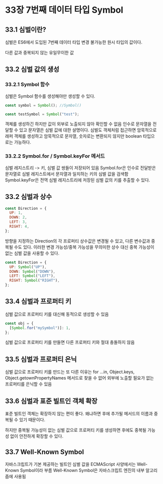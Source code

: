 # 33장 7번째 데이터 타입 Symbol

## 33.1 심벌이란?

심벌은 ES6에서 도입된 7번째 데이터 타입
변경 불가능한 원시 타입의 값이다.

다른 값과 중복되지 않는 유일무이한 값

## 33.2 심벌 값의 생성

### 33.2.1 Symbol 함수

심벌은 Symbol 함수를 생성해야만 생성할 수 있다.

```javascript
const symbol = Symbol(); //Symbol()

const testSymbol = Symbol("test");
```

객체를 생성하긴 하지만 값이 외부로 노출되지 않아 확인할 수 없음
인수로 문자열을 전달할 수 있고 문자열은 심벌 값에 대한 설명이다.
심벌도 객체처럼 접근하면 암묵적으로 래퍼 객체를 생성하고 암묵적으로 문자열, 숫자로는 변환되지 않지만 boolean 타입으로는 가능하다.

### 33.2.2 Symbol.for / Symbol.keyFor 메서드

심벌 레지스트리 -> 키, 심벌 값 쌍들이 저장되어 있음
Symbol.for은 인수로 전달받은 문자열로 심벌 레지스트에서 문자열과 일치하는 키의 심벌 값을 검색함
Symbol.keyFor은 전역 심벌 레지스트리에 저장된 심벌 값의 키를 추출할 수 있다.

## 33.2 심벌과 상수

```javascript
const Direction = {
  UP: 1,
  DOWN: 2,
  LEFT: 3,
  RIGHT: 4,
};
```

방향을 지정하는 Direction의 각 프로퍼티 상수값은 변경될 수 있고, 다른 변수값과 중복될 수도 있다.
이러한 변경 가능성/중복 가능성을 무의미한 상수 대신 중복 가능성이 없는 심벌 값을 사용할 수 있다.

```javascript
const Direction = {
  UP: Symbol("UP"),
  DOWN: Symbol("DOWN"),
  LEFT: Symbol("LEFT"),
  RIGHT: Symbol("RIGHT"),
};
```

## 33.4 심벌과 프로퍼티 키

심벌 값으로 프로퍼티 키를 대신해 동적으로 생성할 수 있음

```javascript
const obj = {
  [Symbol.for("mySymbol")]: 1,
};
```

심벌 값으로 프로퍼티 키를 만들면 다른 프로퍼티 키와 절대 충돌하지 않음

## 33.5 심벌과 프로퍼티 은닉

심벌 값으로 프로퍼티 키를 만드는 또 다른 이유는 for ...in, Object.keys, Object.getownPropertyNames 메서드로 찾을 수 없어
외부에 노출할 필요가 없는 프로퍼티를 은닉할 수 있음

## 33.6 심벌과 표준 빌트인 객체 확장

표준 빌트인 객체는 확장하지 않는 편이 좋다.
왜냐하면 후에 추가될 메서드의 이름과 중복될 수 있기 때문이다.

하지만 중복될 가능성이 없는 심벌 값으로 프로퍼티 키를 생성하면 후에도 중복될 가능성 없이 안전하게 확장할 수 있다.

## 33.7 Well-Known Symbol

자바스크립트가 기본 제공하는 빌트인 심벌 값을 ECMAScript 사양에서는 Well-Known Symbol이라 부름
Well-Known Symbol은 자바스크립트 엔진의 내부 알고리즘에 사용됨
